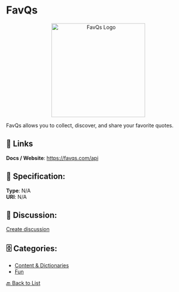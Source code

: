 # FavQs
<p align="center">
    <img width="256" src="https://raw.githubusercontent.com/apis-list/apis-list/main/apis/favqs/logo_256x256.png" alt="FavQs Logo"/>
</p>

FavQs allows you to collect, discover, and share your favorite quotes.

##  🔗 Links
**Docs / Website**: https://favqs.com/api

## 🧬 Specification:
**Type**: N/A  
**URI**: N/A

## 💬 Discussion:
[Create discussion](https://github.com/apis-list/apis-list/discussions/new)

## 🗄️ Categories:
- [Content & Dictionaries](https://github.com/apis-list/apis-list#content--dictionaries)
- [Fun](https://github.com/apis-list/apis-list#fun)




[🔙 Back to List](https://github.com/apis-list/apis-list)
